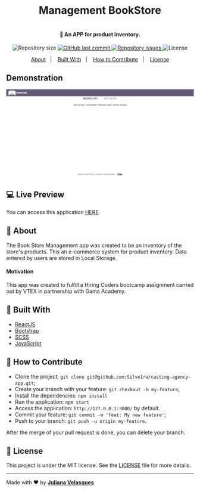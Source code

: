 <h1 align="center"> Management BookStore <h1>

<h4 align="center">
  🚀 An APP for product inventory.
</h4>

<p align="center">
  
  <img alt="Repository size" src="https://img.shields.io/github/repo-size/JulianaVelasques/ManagementBookStore">
  
  <a href="https://github.com/JulianaVelasques/ManagementBookStore/commits/main">
    <img alt="GitHub last commit" src="https://img.shields.io/github/last-commit/JulianaVelasques/ManagementBookStore">
  </a>

  <a href="https://github.com/JulianaVelasques/ManagementBookStore/issues">
    <img alt="Repository issues" src="https://img.shields.io/github/issues/JulianaVelasques/ManagementBookStore">
  </a>

  <img alt="License" src="https://img.shields.io/badge/license-MIT-brightgreen">
</p>

<p align="center">
  <a href="#page_with_curl-about">About</a>&nbsp;&nbsp;&nbsp;|&nbsp;&nbsp;&nbsp;
  <a href="#wrench-built-with">Built With</a>&nbsp;&nbsp;&nbsp;|&nbsp;&nbsp;&nbsp;
  <a href="#-how-to-contribute">How to Contribute</a>&nbsp;&nbsp;&nbsp;|&nbsp;&nbsp;&nbsp;
  <a href="#memo-license">License</a>
</p>
  
## Demonstration
![Demo](Demo.gif)

## 💻 Live Preview

You can access this application [HERE](https://management-book-store.vercel.app/). 

## :page_with_curl: About

The Book Store Management app was created to be an inventory of the store's products. This an e-commerce system for product inventory. Data entered by users are stored in Local Storage.



#### Motivation
This app was created to fulfill a Hiring Coders bootcamp assignment carried out by VTEX in partnership with Gama Academy.


## :wrench: Built With

- [ReactJS](https://reactjs.org/)
- [Bootstrap](https://getbootstrap.com/docs/4.5/getting-started/introduction/)
- [SCSS](https://sass-lang.com/)
- [JavaScript](https://www.javascript.com/)

## 🤔 How to Contribute

- Clone the project: `git clone git@github.com:Silve1ra/casting-agency-app.git`;
- Create your branch with your feature: `git checkout -b my-feature`;
- Install the dependencies: `npm install`
- Run the application: `npm start`
- Access the application: `http://127.0.0.1:3000/` by default.
- Commit your feature: `git commit -m 'feat: My new feature'`;
- Push to your branch: `git push -u origin my-feature`.

After the merge of your pull request is done, you can delete your branch.

## :memo: License

This project is under the MIT license. See the [LICENSE](LICENSE.md) file for more details.

---

Made with ♥ by <tr>
    <td align="center"><a href="https://github.com/JulianaVelasques"><b>Juliana Velasques</b></a><br /></td>
<tr>

